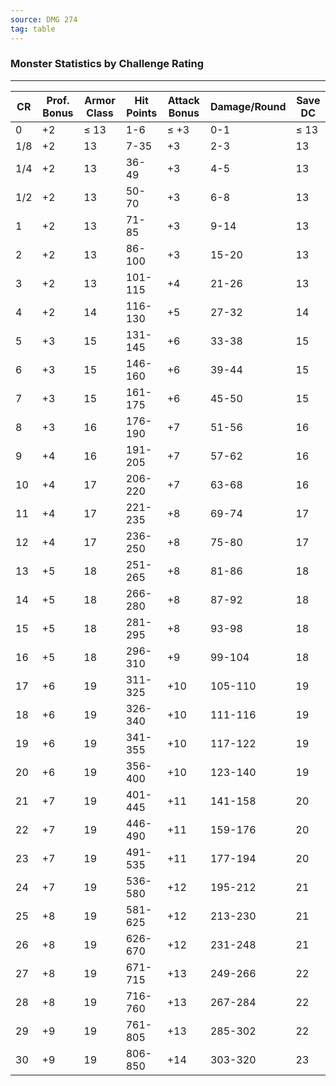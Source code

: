 ```yaml
---
source: DMG 274
tag: table
---
```


### Monster Statistics by Challenge Rating
---
|CR|Prof. Bonus|Armor Class|Hit Points|Attack Bonus|Damage/Round|Save DC|
|---|---|----|----|----|----|----|
|0|+2|≤ 13|1-6|≤ +3|0-1|≤ 13|
|1/8|+2|13|7-35|+3|2-3|13|
|1/4|+2|13|36-49|+3|4-5|13|
|1/2|+2|13|50-70|+3|6-8|13|
|1|+2|13|71-85|+3|9-14|13|
|2|+2|13|86-100|+3|15-20|13|
|3|+2|13|101-115|+4|21-26|13|
|4|+2|14|116-130|+5|27-32|14|
|5|+3|15|131-145|+6|33-38|15|
|6|+3|15|146-160|+6|39-44|15|
|7|+3|15|161-175|+6|45-50|15|
|8|+3|16|176-190|+7|51-56|16|
|9|+4|16|191-205|+7|57-62|16|
|10|+4|17|206-220|+7|63-68|16|
|11|+4|17|221-235|+8|69-74|17|
|12|+4|17|236-250|+8|75-80|17|
|13|+5|18|251-265|+8|81-86|18|
|14|+5|18|266-280|+8|87-92|18|
|15|+5|18|281-295|+8|93-98|18|
|16|+5|18|296-310|+9|99-104|18|
|17|+6|19|311-325|+10|105-110|19|
|18|+6|19|326-340|+10|111-116|19|
|19|+6|19|341-355|+10|117-122|19|
|20|+6|19|356-400|+10|123-140|19|
|21|+7|19|401-445|+11|141-158|20|
|22|+7|19|446-490|+11|159-176|20|
|23|+7|19|491-535|+11|177-194|20|
|24|+7|19|536-580|+12|195-212|21|
|25|+8|19|581-625|+12|213-230|21|
|26|+8|19|626-670|+12|231-248|21|
|27|+8|19|671-715|+13|249-266|22|
|28|+8|19|716-760|+13|267-284|22|
|29|+9|19|761-805|+13|285-302|22|
|30|+9|19|806-850|+14|303-320|23|
